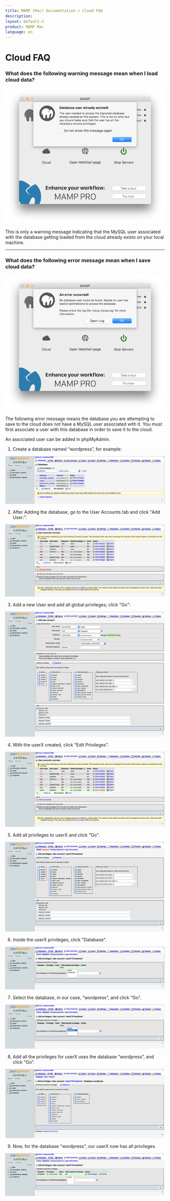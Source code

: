 ```yaml
---
title: MAMP (Mac) Documentation > Cloud FAQ
description: 
layout: default-2
product: MAMP Mac
language: en
---
```


# Cloud FAQ

<a name="cloud"> </a>

### What does the following warning message mean when I load cloud data?

![MAMP](/en/MAMP-Mac/FAQ/DatabaseWarning.png)

This is only a warning message indicating that the MySQL user associated with the database getting loaded from the cloud already exists on your local machine.

---

### What does the following error message mean when I save cloud data?

![MAMP](/en/MAMP-Mac/FAQ/DatabaseError.png)

The following error message means the database you are attempting to save to the cloud does not have a MySQL user associated with it. You must first associate a user with this database in order to save it to the cloud. 

An associated user can be added in phpMyAdmin.


1) Create a database named “wordpress”, for example:

![MAMP](/en/MAMP-Mac/FAQ/step1.png)

2) After Adding the database, go to the User Accounts tab and click "Add User:".

![MAMP](/en/MAMP-Mac/FAQ/step2.png)

3) Add a new User and add all global privileges; click "Go":

![MAMP](/en/MAMP-Mac/FAQ/step3.png)

4) With the userX created, click "Edit Privileges".

![MAMP](/en/MAMP-Mac/FAQ/step4.png)

5) Add all privileges to userX and click "Go".

![MAMP](/en/MAMP-Mac/FAQ/step5.png)

6) Inside the userX privileges, click "Database".

![MAMP](/en/MAMP-Mac/FAQ/step6.png)

7) Select the database, in our case, “wordpress”, and click "Go".

![MAMP](/en/MAMP-Mac/FAQ/step7.png)

8) Add all the privileges for userX uses the database “wordpress”, and click "Go".

![MAMP](/en/MAMP-Mac/FAQ/step8.png)
 
9) Now, for the database “wordpress”, our userX now has all privileges.

![MAMP](/en/MAMP-Mac/FAQ/step9.png)


